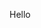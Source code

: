 Hello

<!--stackedit_data:
eyJwcm9wZXJ0aWVzIjoidGl0bGU6IE3hurlvIMSR4buNYyBNZW
RpdW0ga2jDtG5nIGdp4bubaSBo4bqhblxuIiwiaGlzdG9yeSI6
WzE4NjY0Njg2NF19
-->